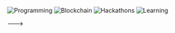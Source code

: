 
<!---# 🚀 My Programming Journey--->

![Programming](https://img.shields.io/badge/Code-Life-blue?style=for-the-badge&logo=visual-studio-code) 
![Blockchain](https://img.shields.io/badge/Blockchain-Future-brightgreen?style=for-the-badge&logo=ethereum)
![Hackathons](https://img.shields.io/badge/Hackathons-Challenging-orange?style=for-the-badge&logo=hack-the-box)
![Learning](https://img.shields.io/badge/Learning-Continuous-informational?style=for-the-badge&logo=udemy)

<!---
---
 ## Stats

![Aniket's GitHub stats](https://github-readme-stats.vercel.app/api?username=aniket7r&show_icons=true&theme=radical)

<!---[![GitHub Streak](https://streak-stats.demolab.com?user=aniket7r&theme=dark)](https://git.io/streak-stats)--->
<!---
[![trophy](https://github-profile-trophy.vercel.app/?username=aniket7r&theme=radical&row=1&column=3&title=MultiLanguage,Commit,Repositories)](https://github.com/ryo-ma/github-profile-trophy)
--->
--->
<!--

## 🛠️ Skills

- **Programming Languages:**  C, C++, Python, JavaScript
- **Web Development:** HTML, CSS, React, Node.js, Django, Tailwind, TypeScript, Prisma ORC
- **Database Management:** MongoDB, MySQL
- **Blockchain Development:** Solidity, Web3.js, zk-SNARKs, ZoKrates, Polygon, Chai, Hardhat, Truffle, Gnache, Chainlink, Base
- **Data Analysis:** Machine Learning, Data Analytics
- **Natural Language Processing:** Text Analysis, Language Modeling
- **Digital Marketing:** SEO, Content Strategy, Google Analytics
- **Scripting:** Google Apps Script
- **Tools & Technologies:** Git, Docker, WebSocket, APIs

---

# Aniket's Programming Journey 🚀
## 🌱 Early Learning
- **Languages:** C, C++, Python
- **Projects:** Started with basic console applications, understanding fundamental programming concepts, data structures, and algorithms.
## 🌐 Full-Stack Web Development

- **Languages & Tools:** JavaScript, React, Node.js, MongoDB, WebSocket, Python, Django, APIs
- **Key Projects:**
  - **[Mentor Match](https://github.com/aniket7r/mentorMatch):** Developed a mentorship and networking platform using JavaScript, React, and MongoDB. Integrated WebSocket for real-time communication and implemented a custom matching algorithm for effective user pairing.
  - **[Digital Transaction](https://github.com/aniket7r/Digital-Transaction):** Created an online money transaction system with robust database features ensuring data integrity and seamless transfers.
  - **[International Space Station Tracker](https://github.com/aniket7r/ISS-Tracker):** Built a Django-based website for tracking the ISS's real-time location and sunrise/sunset times, with automated email notifications for users.
  - **[Moonlight](https://github.com/aniket7r/moonlight):** Designed a platform for university students to connect anonymously for stress and suicide prevention, utilizing JavaScript, React, and WebSocket for secure communication.

## 🐍 Python Development

- **Languages & Tools:** Python, Selenium, APIs, Machine Learning, NLP Libraries, OpenCV, Django
- **Key Projects:**
  - **[Games & Bots](https://github.com/aniket7r/Python-Projects):** Developed interactive games (Breakout, Tic Tac Toe, Snake) and created a Twitter bot for automation using API integration.
  - **[Web Scraping](https://github.com/aniket7r/Python-Projects):** Built web scraping tools with Selenium for data extraction.
  - **[Data Analytics](https://github.com/aniket7r/Product-Comparison):** Implemented product comparison using machine learning techniques.
  - **Natural Language Processing:** Developed "Modern Upanishad," an educational storytelling platform.
  - **Computer Vision:** Completed coursework in image processing and analysis.
  - **Web Development:** Created a real-time ISS tracking website using Django. 

## 💻 Blockchain Development

- **Languages & Tools:** Solidity, Web3.js, zk-SNARKs, ZoKrates, Ethereum, Binance Smart Chain, Polygon
- **Key Projects:**
  - **[Decentralized Star Notary](https://github.com/aniket7r/Star_Notary):** Created NFTs based on real astronomical data with evolving properties, cross-chain integration, and mystery elements.
  - **[Ethereum SupplyChain Dapp](https://github.com/aniket7r/ethereum-supply-chain-n-data-audit-dapp):** Implemented a smart contract-based supply chain tracker featuring user permission management and state transitions.
  - **[Real Estate Marketplace](https://github.com/aniket7r/Ethereum-Real-Sate-Market-Place):** Minted property titles as NFTs, enabled secure property verification via zk-SNARKs, and deployed the DApp on Rinkeby test network.
  - **[Automated Market Maker](https://github.com/aniket7r/Automated-Market-Maker):** Developed using C++ for blockchain asset management.

---
-->

<!---
## Connect with Me
- **[LinkedIn](https://linkedin.com/in/aniket)**
- **[Gmail](mailto:aniketkumar6256@gmail.com)**-->

<!--
[![Aniket's Trophies](https://github-profile-trophy.vercel.app/?username=aniket7r)](https://github.com/ryo-ma/github-profile-trophy)
<p><img align="left" src="https://github-readme-stats.vercel.app/api/top-langs?username=aniket7r&show_icons=true&locale=en&layout=compact" alt="aniket7r" /></p>

<p>&nbsp;<img align="center" src="https://github-readme-stats.vercel.app/api?username=aniket7r&show_icons=true&locale=en" alt="aniket7r" /></p>

<p><img align="center" src="https://github-readme-streak-stats.herokuapp.com/?user=aniket7r&" alt="aniket7r" /></p>

-->
